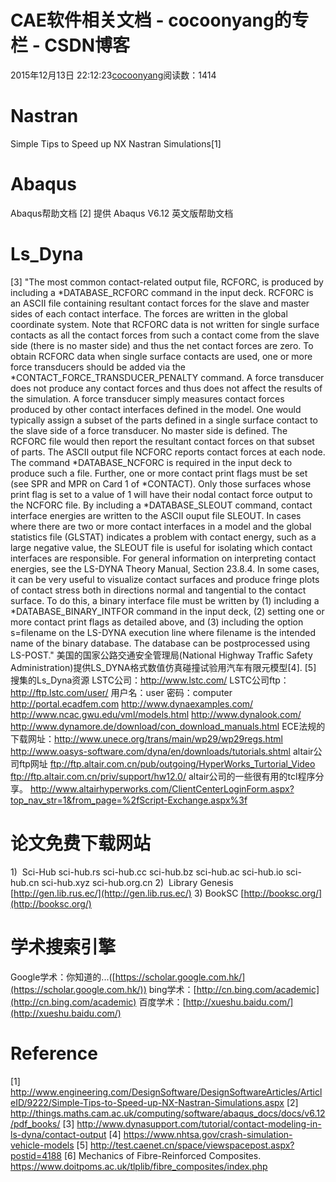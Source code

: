 
# CAE软件相关文档 - cocoonyang的专栏 - CSDN博客


2015年12月13日 22:12:23[cocoonyang](https://me.csdn.net/cocoonyang)阅读数：1414



# Nastran
Simple Tips to Speed up NX Nastran Simulations[1]

# Abaqus
Abaqus帮助文档
[2] 提供 Abaqus V6.12 英文版帮助文档

# Ls_Dyna
[3] "The most common contact-related output file, RCFORC, is produced by including a *DATABASE_RCFORC command in the input deck.
RCFORC is an ASCII file containing resultant contact forces for the slave and master sides of each contact interface. The forces are written in the global coordinate system.
Note that RCFORC data is not written for single surface contacts as all the contact forces from such a contact come from the slave side (there is no master side) and thus the net contact forces are zero. To obtain RCFORC data when single surface contacts are used, one or more force transducers should be added via the *CONTACT_FORCE_TRANSDUCER_PENALTY command. A force transducer does not produce any contact forces and thus does not affect the results of the simulation. A force transducer simply measures contact forces produced by other contact interfaces defined in the model. One would typically assign a subset of the parts defined in a single surface contact to the slave side of a force transducer. No master side is defined. The RCFORC file would then report the resultant contact forces on that subset of parts. The ASCII output file NCFORC reports contact forces at each node. The command *DATABASE_NCFORC is required in the input deck to produce such a file. Further, one or more contact print flags must be set (see SPR and MPR on Card 1 of *CONTACT). Only those surfaces whose print flag is set to a value of 1 will have their nodal contact force output to the NCFORC file. By including a *DATABASE_SLEOUT command, contact interface energies are written to the ASCII ouput file SLEOUT. In cases where there are two or more contact interfaces in a model and the global statistics file (GLSTAT) indicates a problem with contact energy, such as a large negative value, the SLEOUT file is useful for isolating which contact interfaces are responsible. For general information on interpreting contact energies, see the LS-DYNA Theory Manual, Section 23.8.4. In some cases, it can be very useful to visualize contact surfaces and produce fringe plots of contact stress both in directions normal and tangential to the contact surface. To do this, a binary interface file must be written by (1) including a *DATABASE_BINARY_INTFOR command in the input deck, (2) setting one or more contact print flags as detailed above, and (3) including the option s=filename on the LS-DYNA execution line where filename is the intended name of the binary database. The database can be postprocessed using LS-POST."
美国的国家公路交通安全管理局(National Highway Traffic Safety Administration)提供LS_DYNA格式数值仿真碰撞试验用汽车有限元模型[4].
[5] 搜集的Ls_Dyna资源
LSTC公司：http://www.lstc.com/
LSTC公司ftp：http://ftp.lstc.com/user/
用户名：user
密码：computer
http://portal.ecadfem.com
http://www.dynaexamples.com/
http://www.ncac.gwu.edu/vml/models.html
http://www.dynalook.com/
http://www.dynamore.de/download/con_download_manuals.html
ECE法规的下载网址：http://www.unece.org/trans/main/wp29/wp29regs.html
http://www.oasys-software.com/dyna/en/downloads/tutorials.shtml
altair公司ftp网址
ftp://ftp.altair.com.cn/pub/outgoing/HyperWorks_Turtorial_Video
ftp://ftp.altair.com.cn/priv/support/hw12.0/
altair公司的一些很有用的tcl程序分享。
http://www.altairhyperworks.com/ClientCenterLoginForm.aspx?top_nav_str=1&from_page=%2fScript-Exchange.aspx%3f

# 论文免费下载网站
1)  Sci-Hub
sci-hub.rs
sci-hub.cc
sci-hub.bz
sci-hub.ac
sci-hub.io
sci-hub.cn
sci-hub.xyz
sci-hub.org.cn
2)  Library Genesis
[http://gen.lib.rus.ec/](http://gen.lib.rus.ec/)
3) BookSC
[http://booksc.org/](http://booksc.org/)

# 学术搜索引擎
Google学术：你知道的...([https://scholar.google.com.hk/](https://scholar.google.com.hk/))
bing学术：[http://cn.bing.com/academic](http://cn.bing.com/academic)
百度学术：[http://xueshu.baidu.com/](http://xueshu.baidu.com/)

# Reference
[1] http://www.engineering.com/DesignSoftware/DesignSoftwareArticles/ArticleID/9222/Simple-Tips-to-Speed-up-NX-Nastran-Simulations.aspx
[2] http://things.maths.cam.ac.uk/computing/software/abaqus_docs/docs/v6.12/pdf_books/
[3] http://www.dynasupport.com/tutorial/contact-modeling-in-ls-dyna/contact-output
[4] https://www.nhtsa.gov/crash-simulation-vehicle-models
[5] http://test.caenet.cn/space/viewspacepost.aspx?postid=4188
[6] Mechanics of Fibre-Reinforced Composites. https://www.doitpoms.ac.uk/tlplib/fibre_composites/index.php



